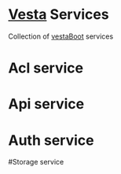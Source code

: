 # [Vesta](https://vesta.bz) Services

Collection of [vestaBoot](https://github.com/vestaBoot) services

# Acl service

# Api service

# Auth service

#Storage service